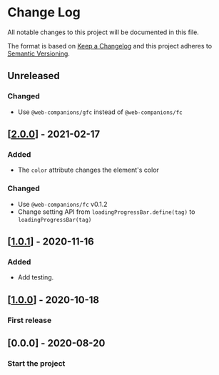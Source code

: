 # Change Log

All notable changes to this project will be documented in this file.

The format is based on [Keep a Changelog](http://keepachangelog.com/)
and this project adheres to [Semantic Versioning](http://semver.org/).

<!-- ## [X.Y.Z] - YYYY-MM-DD -->

<!-- ### Added -->
<!-- ### Changed -->
<!-- ### Deprecated -->
<!-- ### Removed -->
<!-- ### Fixed -->
<!-- ### Security -->

<!-- ## Unreleased -->

## Unreleased
### Changed
  - Use `@web-companions/gfc` instead of `@web-companions/fc`

## [[2.0.0](https://github.com/sumbad/loading-progress-bar/releases/tag/v2.0.0)] - 2021-02-17
### Added
  - The `color` attribute changes the element's color

### Changed
  - Use `@web-companions/fc` v0.1.2
  - Change setting API from `loadingProgressBar.define(tag)` to `loadingProgressBar(tag)`

## [[1.0.1](https://github.com/sumbad/loading-progress-bar/releases/tag/v1.0.1)] - 2020-11-16
### Added
  - Add testing.

## [[1.0.0](https://github.com/sumbad/loading-progress-bar/releases/tag/v1.0.0)] - 2020-10-18

### First release

## [0.0.0] - 2020-08-20

### Start the project
